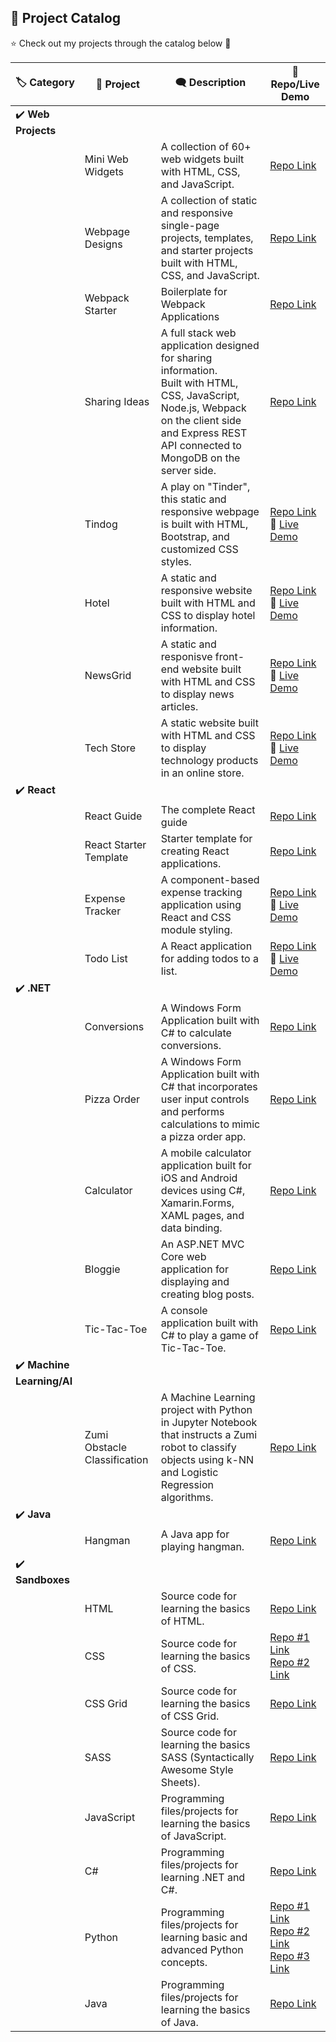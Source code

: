 ## :pushpin: Project Catalog

:star: Check out my projects through the catalog below :raised_hands:

| :label: Category | :rocket: Project | :left_speech_bubble: Description | :link: Repo/Live Demo |
| -------|---------|-------------|------|
| :heavy_check_mark: **Web Projects** |
| | Mini Web Widgets | A collection of 60+ web widgets built with HTML, CSS, and JavaScript. | [Repo Link](https://github.com/sidneyshafer/mini-web-projects) |
| | Webpage Designs | A collection of static and responsive single-page projects, templates, and starter projects built with HTML, CSS, and JavaScript. | [Repo Link](https://github.com/sidneyshafer/webpage-projects) |
| | Webpack Starter | Boilerplate for Webpack Applications | [Repo Link](https://github.com/sidneyshafer/webpack-starter) |
| | Sharing Ideas | A full stack web application designed for sharing information. <br>Built with HTML, CSS, JavaScript, Node.js, Webpack on the client side and Express REST API connected to MongoDB on the server side. | [Repo Link](https://github.com/sidneyshafer/sharing-ideas-app) |
| | Tindog | A play on "Tinder", this static and responsive webpage is built with HTML, Bootstrap, and customized CSS styles. | [Repo Link](https://github.com/sidneyshafer/tindog)<br>:link: [Live Demo](https://sidneyshafer.github.io/tindog/) |
| | Hotel | A static and responsive website built with HTML and CSS to display hotel information. | [Repo Link](https://github.com/sidneyshafer/hotel-website)<br>:link: [Live Demo](https://sidneyshafer.github.io/hotel-website/) |
| | NewsGrid | A static and responisve front-end website built with HTML and CSS to display news articles. | [Repo Link](https://github.com/sidneyshafer/newsgrid-website)<br>:link: [Live Demo](https://sidneyshafer.github.io/newsgrid-website/) |
| | Tech Store | A static website built with HTML and CSS to display technology products in an online store. | [Repo Link](https://github.com/sidneyshafer/newsgrid-website)<br>:link: [Live Demo](https://sidneyshafer.github.io/tech-store/) |
| :heavy_check_mark: **React** |
| | React Guide | The complete React guide | [Repo Link](https://github.com/sidneyshafer/complete-react-guide) |
| | React Starter Template | Starter template for creating React applications. | [Repo Link](https://github.com/sidneyshafer/react-starter-template) |
| | Expense Tracker | A component-based expense tracking application using React and CSS module styling. | [Repo Link](https://github.com/sidneyshafer/expense-tracker)<br>:link: [Live Demo](https://cosmic-chebakia-644d50.netlify.app/) |
| | Todo List | A React application for adding todos to a list. | [Repo Link](https://github.com/sidneyshafer/todo-list)<br>:link: [Live Demo](https://funny-paletas-5452e6.netlify.app/) |
| :heavy_check_mark: **.NET** |
| | Conversions | A Windows Form Application built with C# to calculate conversions. | [Repo Link](https://github.com/sidneyshafer/conversions) |
| | Pizza Order | A Windows Form Application built with C# that incorporates user input controls and performs calculations to mimic a pizza order app. | [Repo Link](https://github.com/sidneyshafer/pizza-order-app) |
| | Calculator | A mobile calculator application built for iOS and Android devices using C#, Xamarin.Forms, XAML pages, and data binding. | [Repo Link](https://github.com/sidneyshafer/calculator) |
| | Bloggie | An ASP.NET MVC Core web application for displaying and creating blog posts. | [Repo Link](https://github.com/sidneyshafer/Bloggie) |
| | Tic-Tac-Toe | A console application built with C# to play a game of Tic-Tac-Toe. | [Repo Link](https://github.com/sidneyshafer/tic-tac-toe) |
| :heavy_check_mark: **Machine Learning/AI** |
| | Zumi Obstacle Classification | A Machine Learning project with Python in Jupyter Notebook that instructs a Zumi robot to classify objects using k-NN and Logistic Regression algorithms. | [Repo Link](https://github.com/sidneyshafer/zumi-project) |
| :heavy_check_mark: **Java** |
| | Hangman | A Java app for playing hangman. | [Repo Link](https://github.com/sidneyshafer/hangman) |
| :heavy_check_mark: **Sandboxes** |
| | HTML | Source code for learning the basics of HTML. | [Repo Link](https://github.com/sidneyshafer/html-sandbox) |
| | CSS | Source code for learning the basics of CSS. | [Repo #1 Link](https://github.com/sidneyshafer/css-sandbox)<br>[Repo #2 Link](https://github.com/sidneyshafer/css-sandbox) |
| | CSS Grid | Source code for learning the basics of CSS Grid. | [Repo Link](https://github.com/sidneyshafer/grid-sandbox) |
| | SASS | Source code for learning the basics SASS (Syntactically Awesome Style Sheets). | [Repo Link](https://github.com/sidneyshafer/sass-sandbox) |
| | JavaScript | Programming files/projects for learning the basics of JavaScript. | [Repo Link](https://github.com/sidneyshafer/javascript-sandbox) |
| | C# | Programming files/projects for learning .NET and C#. | [Repo Link](https://github.com/sidneyshafer/c-sharp-sandbox) |
| | Python | Programming files/projects for learning basic and advanced Python concepts. | [Repo #1 Link](https://github.com/sidneyshafer/python-pro-bootcamp)<br>[Repo #2 Link](https://github.com/sidneyshafer/python-bootcamp)<br>[Repo #3 Link](https://github.com/sidneyshafer/python-fundamentals) |
| | Java | Programming files/projects for learning the basics of Java. | [Repo Link](https://github.com/sidneyshafer/java-sandbox) |
